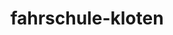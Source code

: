 ---
_schema: default
title: fahrschule-kloten
seo:
  description: "Fahrstunden in Kloten: Individuelle Betreuung ✓ Kompetente Fahrlehrer:innen ✓ Alles aus einer Hand: VKU, Nothelfer, Prüfungsvorbereitung"
  title: "Fahrschule Loyal Kloten: Dein Führerschein leicht gemacht!"
  keywords:
    - fahrschule kloten
    - fahrunterricht kloten
    - vku kloten
  openGraph:
    title: "Fahrschule Loyal Kloten: Dein Führerschein leicht gemacht!"
    description: "Fahrstunden in Kloten: Individuelle Betreuung ✓ Kompetente Fahrlehrer:innen ✓ Alles aus einer Hand: VKU, Nothelfer, Prüfungsvorbereitung"
    url: https://www.fahrschuleloyal.ch/fahrschule-kloten
    type: website
    images:
      url: https://www.fahrschuleloyal.ch/loyal.logo.cdr.svg
  canonical: https://www.fahrschuleloyal.ch/fahrschule-kloten
  metadatabase: https://www.fahrschuleloyal.ch/fahrschule-kloten
seo_blocks:
  category: "Fahrschule Kloten"
  data:
    image:
      image_path: "/close-up-view-driving-instructor-holding-checklist-while-background-female-student-steering-driving-car_shrink.webp"
      alt_text: "learner driver practicing with instructor in the car"
    upperparagraph: "Willkommen bei der Fahrschule Loyal in Kloten! Wir begleiten dich auf deinem Weg zum Führerausweis mit moderner und professioneller Ausbildung. Egal, ob du gerade erst beginnst oder deine Kenntnisse auffrischen möchtest – bei uns bist du gut aufgehoben. Zahlreiche Fahrschüler:innen aus Kloten und Umgebung vertrauen auf unsere Expertise."
    lowerparagraph: ""
  sections:
    - title: "Fahrstunden in Kloten – ab 59.-!"
      text: "Starte deine Fahrausbildung in Kloten mit einer Probestunde ab 59 Schweizer Franken. Unsere Fahrlehrer:innen sorgen dafür, dass du dich sicher und wohlfühlst, während du die ersten Schritte im Strassenverkehr machst. Nutze die Chance, dich in einer angenehmen Atmosphäre optimal auf die Fahrprüfung vorzubereiten."
    - title: "Warum Fahrschule Loyal in Kloten?"
      text: "Unsere Fahrschule in Kloten bietet dir eine individuelle Betreuung, flexible Terminvereinbarungen und umfassende Unterstützung – von der ersten Fahrstunde bis zur Prüfung. Mit Kursen wie Verkehrskunde und Nothelfer wirst du perfekt vorbereitet. Erlebe eine Ausbildung, die Spass macht und dir Sicherheit gibt."
    - title: "Jetzt in Kloten loslegen!"
      text: "Kontaktiere uns online oder telefonisch und beginne deine Ausbildung bei der Fahrschule Loyal in Kloten. Wir begleiten dich mit Erfahrung und Geduld und sorgen dafür, dass du dein Ziel sicher erreichst. Lass uns gemeinsam an deinem Führerausweis arbeiten!"
contact_block:
  questionText: "Hast du Fragen oder benötigst du weitere Informationen?"
  welcomeText: "Wir freuen uns auf deine Kontaktaufnahme."
  phone: "+41 78 800 90 91"
  mail: "info@fahrschuleloyal.ch"
---
